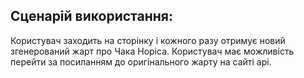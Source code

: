 Сценарій використання:
-----------------------------------
Користувач заходить на сторінку і кожного разу отримує новий згенерований жарт про Чака Норіса. 
Користувач має можливість перейти за посиланням до оригінального жарту на сайті api.

